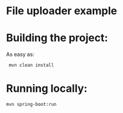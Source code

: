 # File uploader example

Building the project:
=========================
As easy as:

     mvn clean install

Running locally:
=========================

    mvn spring-boot:run
